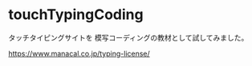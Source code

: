 # touchTypingCoding

タッチタイピングサイトを
模写コーディングの教材として試してみました。

https://www.manacal.co.jp/typing-license/
